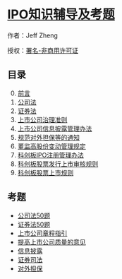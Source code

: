 # [IPO知识辅导及考题]()

作者：Jeff Zheng

授权：<a rel="license" href="http://creativecommons.org/licenses/by-nc/4.0/">署名-非商用许可证</a>

## 目录
0. [前言](#README)
1. [公司法](#docs/公司法)
2. [证券法](#docs/证券法)
3. [上市公司治理准则](#docs/治理准则)
4. [上市公司信息披露管理办法](#docs/上市公司信息披露管理办法)
5. [规范对外担保等的通知](#docs/规范对外担保等的通知)
6. [董监高股份变动管理规定](#docs/董监高股份变动管理规定)
7. [科创板IPO注册管理办法](#docs/科创板IPO注册管理办法)
8. [科创板股票发行上市审核规则](#docs/科创板股票发行上市审核规则)
9. [科创板股票上市规则](#docs/科创板股票上市规则)

## 考题
- [公司法50题](quiz/公司法.html)
- [证券法50题](quiz/证券法.html)
- [上市公司章程指引](quiz/上市公司章程指引.html)
- [提高上市公司质量的意见](quiz/提高上市公司质量的意见.html)
- [信息披露](quiz/信息披露.html)
- [证券司法](quiz/证券司法.html)
- [对外担保](quiz/对外担保.html)
